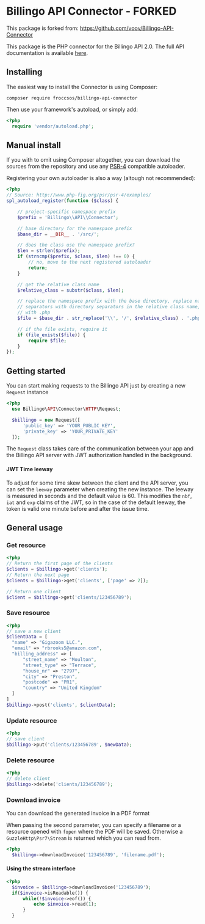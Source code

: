 # Billingo API Connector - FORKED

This package is forked from: https://github.com/voov/Billingo-API-Connector

This package is the PHP connector for the Billingo API 2.0.
The full API documentation is available [here](http://billingo.readthedocs.org/en/latest/).

## Installing

The easiest way to install the Connector is using Composer:

```
composer require froccsos/billingo-api-connector
```

Then use your framework's autoload, or simply add:

```php
<?php
  require 'vendor/autoload.php';
```

## Manual install

If you with to omit using Composer altogether, you can download the sources from the repository and use any [PSR-4](http://www.php-fig.org/psr/psr-4/) compatible autoloader.

Registering your own autoloader is also a way (altough not recommended):

```php
<?php
// Source: http://www.php-fig.org/psr/psr-4/examples/
spl_autoload_register(function ($class) {

    // project-specific namespace prefix
    $prefix = 'Billingo\\API\\Connector';

    // base directory for the namespace prefix
    $base_dir = __DIR__ . '/src/';

    // does the class use the namespace prefix?
    $len = strlen($prefix);
    if (strncmp($prefix, $class, $len) !== 0) {
        // no, move to the next registered autoloader
        return;
    }

    // get the relative class name
    $relative_class = substr($class, $len);

    // replace the namespace prefix with the base directory, replace namespace
    // separators with directory separators in the relative class name, append
    // with .php
    $file = $base_dir . str_replace('\\', '/', $relative_class) . '.php';

    // if the file exists, require it
    if (file_exists($file)) {
        require $file;
    }
});
```

## Getting started

You can start making requests to the Billingo API just by creating a new `Request` instance

```php
<?php
  use Billingo\API\Connector\HTTP\Request;

  $billingo = new Request([
	  'public_key' => 'YOUR_PUBLIC_KEY',
	  'private_key' => 'YOUR_PRIVATE_KEY'
  ]);
```

The `Request` class takes care of the communication between your app and the Billingo API server with JWT authorization handled in the background.

#### JWT Time leeway

To adjust for some time skew between the client and the API server, you can set the `leeway` parameter when creating the new instance. The leeway is measured in seconds and the default value is 60. This modifies the `nbf`, `iat` and `exp` claims of the JWT, so in the case of the default leeway, the token is valid one minute before and after the issue time.

## General usage

### Get resource

```php
<?php
// Return the first page of the clients
$clients = $billingo->get('clients');
// Return the next page
$clients = $billingo->get('clients', ['page' => 2]);

// Return one client
$client = $billingo->get('clients/123456789');
```

### Save resource

```php
<?php
// save a new client
$clientData = [
  "name" => "Gigazoom LLC.",
  "email" => "rbrooks5@amazon.com",
  "billing_address" => [
      "street_name" => "Moulton",
      "street_type" => "Terrace",
      "house_nr" => "2797",
      "city" => "Preston",
      "postcode" => "PR1",
      "country" => "United Kingdom"
  ]
]
$billingo->post('clients', $clientData);

```

### Update resource

```php
<?php
// save client
$billingo->put('clients/123456789', $newData);
```

### Delete resource

```php
<?php
// delete client
$billingo->delete('clients/123456789');
```

### Download invoice

You can download the generated invoice in a PDF format

When passing the second parameter, you can specify a filename or a resource opened with `fopen` where the PDF will be saved. Otherwise a `GuzzleHttp\Psr7\Stream` is returned which you can read from.

```php
<?php
  $billingo->downloadInvoice('123456789', 'filename.pdf');
```

#### Using the stream interface

```php
<?php
  $invoice = $billingo->downloadInvoice('123456789');
  if($invoice->isReadable()) {
      while(!$invoice->eof()) {
          echo $invoice->read(1);
      }    
  }
```

